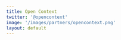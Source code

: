 ```yaml
---
title: Open Context
twitter: '@opencontext'
image: '/images/partners/opencontext.png'
layout: default
---
```

